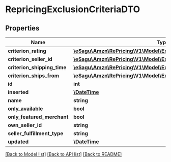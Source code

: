 # RepricingExclusionCriteriaDTO

## Properties
Name | Type | Description | Notes
------------ | ------------- | ------------- | -------------
**criterion_rating** | [**\eSagu\Amzn\RePricing\V1\Model\ExclusionCriterionRatingDTO**](ExclusionCriterionRatingDTO.md) |  | [optional] 
**criterion_seller_id** | [**\eSagu\Amzn\RePricing\V1\Model\ExclusionCriterionSellerIdDTO**](ExclusionCriterionSellerIdDTO.md) |  | [optional] 
**criterion_shipping_time** | [**\eSagu\Amzn\RePricing\V1\Model\ExclusionCriterionShippingTimeDTO**](ExclusionCriterionShippingTimeDTO.md) |  | [optional] 
**criterion_ships_from** | [**\eSagu\Amzn\RePricing\V1\Model\ExclusionCriterionShipsFromDTO**](ExclusionCriterionShipsFromDTO.md) |  | [optional] 
**id** | **int** |  | [optional] 
**inserted** | [**\DateTime**](\DateTime.md) |  | [optional] 
**name** | **string** |  | [optional] 
**only_available** | **bool** |  | [optional] 
**only_featured_merchant** | **bool** |  | [optional] 
**own_seller_id** | **string** |  | [optional] 
**seller_fulfillment_type** | **string** |  | [optional] 
**updated** | [**\DateTime**](\DateTime.md) |  | [optional] 

[[Back to Model list]](../README.md#documentation-for-models) [[Back to API list]](../README.md#documentation-for-api-endpoints) [[Back to README]](../README.md)


